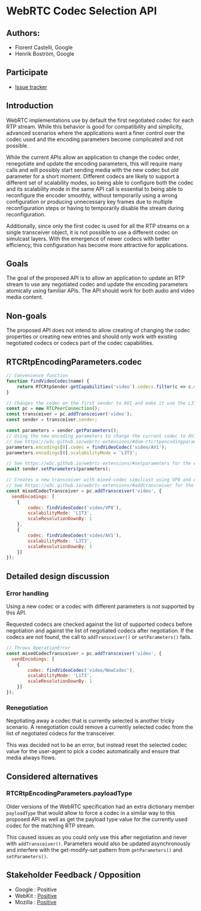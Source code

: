 # WebRTC Codec Selection API

## Authors:

- Florent Castelli, Google
- Henrik Boström, Google

## Participate
- [Issue tracker](https://github.com/w3c/webrtc-extensions/issues/)

## Introduction

WebRTC implementations use by default the first negotiated codec for each RTP stream. While this behavior is good for compatibility and simplicity, advanced scenarios where the applications want a finer control over the codec used and the encoding parameters become complicated and not possible.

While the current APIs allow an application to change the codec order, renegotiate and update the encoding parameters, this will require many calls and will possibly start sending media with the new codec but old parameter for a short moment. Different codecs are likely to support a different set of scalability modes, so being able to configure both the codec and its scalability mode in the same API call is essential to being able to reconfigure the encoder smoothly, without temporarily using a wrong configuration or producing unnecessary key frames due to multiple reconfiguration steps or having to temporarily disable the stream during reconfiguration.

Additionally, since only the first codec is used for all the RTP streams on a single transceiver object, it is not possible to use a different codec on simulcast layers. With the emergence of newer codecs with better efficiency, this configuration has become more attractive for applications.

## Goals

The goal of the proposed API is to allow an application to update an RTP stream to use any negotiated codec and update the encoding parameters atomically using familiar APIs. The API should work for both audio and video media content.

## Non-goals

The proposed API does not intend to allow creating of changing the codec properties or creating new entries and should only work with existing negotiated codecs or codecs part of the codec capabilities.

## RTCRtpEncodingParameters.codec

```js
// Convenience function
function findVideoCodec(name) {
    return RTCRtpSender.getCapabilities('video').codecs.filter(c => c.mimeType == name)[0];
}

// Changes the codec on the first sender to AV1 and make it use the L3T3 SVC mode.
const pc = new RTCPeerConnection();
const transceiver = pc.addTransceiver('video');
const sender = transceiver.sender;

const parameters = sender.getParameters();
// Using the new encoding parameters to change the current codec to AV1 and set the scalability mode in a single call.
// See https://w3c.github.io/webrtc-extensions/#dom-rtcrtpencodingparameters-codec
parameters.encodings[0].codec = findVideoCodec('video/AV1');
parameters.encodings[0].scalabilityMode = 'L3T3';

// See https://w3c.github.io/webrtc-extensions/#setparameters for the extra validation steps.
await sender.setParameters(parameters);

// Creates a new transceiver with mixed-codec simulcast using VP8 and AV1 and different scalability modes.
// See https://w3c.github.io/webrtc-extensions/#addtransceiver for the extra validation steps.
const mixedCodecTransceiver = pc.addTransceiver('video', {
  sendEncodings: [
    {
        codec: findVideoCodec('video/VP8'),
        scalabilityMode: 'L1T3',
        scaleResolutionDownBy: 1
    },
    {
        codec: findVideoCodec('video/AV1'),
        scalabilityMode: 'L3T3',
        scaleResolutionDownBy: 1
    }]
});
```

## Detailed design discussion

### Error handling

Using a new codec or a codec with different parameters is not supported by this API.

Requested codecs are checked against the list of supported codecs before negotiation and against the list of negotiated codecs after negotiation. If the codecs are not found, the call to `addTransceiver()` or `setParameters()` fails.

```js
// Throws OperationError
const mixedCodecTransceiver = pc.addTransceiver('video', {
  sendEncodings: [
    {
        codec: findVideoCodec('video/NewCodec'),
        scalabilityMode: 'L1T3',
        scaleResolutionDownBy: 1
    }]
});
```

### Renegotiation

Negotiating away a codec that is currently selected is another tricky scenario. A renegotiation could remove a currently selected codec from the list of negotiated codecs for the transceiver.

This was decided not to be an error, but instead reset the selected codec value for the user-agent to pick a codec automatically and ensure that media always flows.

## Considered alternatives

### RTCRtpEncodingParameters.payloadType

Older versions of the WebRTC specification had an extra dictionary member `payloadType` that would allow to force a codec in a similar way to this proposed API as well as get the payload type value for the currently used codec for the matching RTP stream.

This caused issues as you could only use this after negotiation and never with `addTransceiver()`. Parameters would also be updated asynchronously and interfere with the get-modify-set pattern from `getParameters()` and `setParameters()`.

## Stakeholder Feedback / Opposition

- Google : Positive
- WebKit : [Positive](https://github.com/WebKit/standards-positions/issues/179)
- Mozilla : [Positive](https://github.com/mozilla/standards-positions/issues/789)
